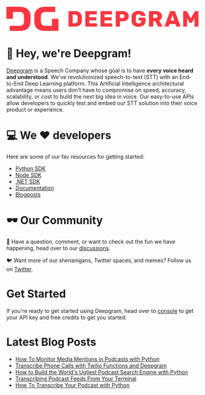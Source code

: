 ![Deepgram full logo in red: DG Deepgram](dg-logo.png)

:wave: Hey, we're Deepgram! 
======


[Deepgram](https://deepgram.com/) is a Speech Company whose goal is to have **every voice heard and understood**.  We've revolutionized speech-to-text (STT) with an End-to-End Deep Learning platform. This Artificial Intelligence architectural advantage means users don’t have to compromise on speed, accuracy, scalability, or cost to build the next big idea in voice.   Our easy-to-use APIs allow developers to quickly test and embed our STT solution into their voice product or experience.

:computer: We :heart: developers
======
Here are some of our fav resources for getting started:
- [Python SDK](https://github.com/deepgram/python-sdk)
- [Node SDK](https://github.com/deepgram/deepgram-node-sdk)
- [.NET SDK](https://github.com/deepgram/deepgram-dotnet-sdk)
- [Documentation](https://developers.deepgram.com/documentation/)
- [Blogposts](https://developers.deepgram.com/blog/)

:dark_sunglasses: Our Community
 ======

:thought_balloon: Have a question, comment, or want to check out the fun we have happening, head over to our [discussions](https://github.com/orgs/deepgram/discussions).


:bird: Want more of our shenanigans, Twitter spaces, and memes? Follow us on [Twitter](https://twitter.com/DeepgramAI).


Get Started
=====
If you're ready to get started using Deepgram, head over to [console](https://console.deepgram.com/) to get your API key and free credits to get you started.

Latest Blog Posts
=====
<!-- BLOG-POST-LIST:START -->
- [How To Monitor Media Mentions in Podcasts with Python](https://developers.deepgram.com/blog/2022/08/monitor-media-mentions/)
- [Transcribe Phone Calls with Twilio Functions and Deepgram](https://developers.deepgram.com/blog/2022/08/transcribe-twilio-calls-functions/)
- [How to Build the World&#39;s Ugliest Podcast Search Engine with Python](https://developers.deepgram.com/blog/2022/08/podcast-search-engine/)
- [Transcribing Podcast Feeds From Your Terminal](https://developers.deepgram.com/blog/2022/08/downloading-podcast-transcripts-from-terminal/)
- [How To Transcribe Your Podcast with Python](https://developers.deepgram.com/blog/2022/08/create-readable-transcripts-for-podcasts/)
<!-- BLOG-POST-LIST:END -->

